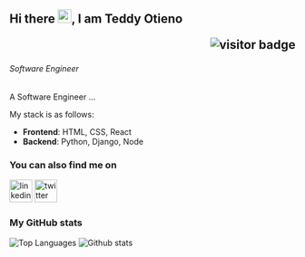 ## Hi there <img src="https://raw.githubusercontent.com/MartinHeinz/MartinHeinz/master/wave.gif" width="24px">, I am Teddy Otieno <p align="right"><img src="https://visitor-badge.laobi.icu/badge?page_id=Ted523" alt="visitor badge"/></p>

###### *Software Engineer*


A Software Engineer ... 

My stack is as follows:
* **Frontend**: HTML, CSS, React
* **Backend**: Python, Django, Node
<!--* **CI/CD**: GitHub Actions-->
<!--* **Cloud Computing**: Google Cloud Platform-->


### You can also find me on
[<img src='https://cdn.jsdelivr.net/npm/simple-icons@3.0.1/icons/linkedin.svg' alt='linkedin' height='40'>](http://linkedin.com/in/teddy-otieno-776926103)  [<img src='https://cdn.jsdelivr.net/npm/simple-icons@3.0.1/icons/twitter.svg' alt='twitter' height='40'>](https://twitter.com/@tedd523) 
<!--[<img src='https://cdn.jsdelivr.net/npm/simple-icons@3.0.1/cloud/mail.svg' alt='website' height='40'>](https://catalins.tech) -->


### My GitHub stats
![Top Languages](https://github-readme-stats.vercel.app/api/top-langs/?username=Ted523&count_private=true&hide=html)
![Github stats](https://github-readme-stats.vercel.app/api?username=Ted523&show_icons=true&count_private=true)
<!--
**Ted523/Ted523** is a ✨ _special_ ✨ repository because its `README.md` (this file) appears on your GitHub profile.

Here are some ideas to get you started:

- 🔭 I’m currently working on ...
- 🌱 I’m currently learning ...
- 👯 I’m looking to collaborate on ...
- 🤔 I’m looking for help with ...
- 💬 Ask me about ...
- 📫 How to reach me: ...
- 😄 Pronouns: ...
- ⚡ Fun fact: ...
-->
